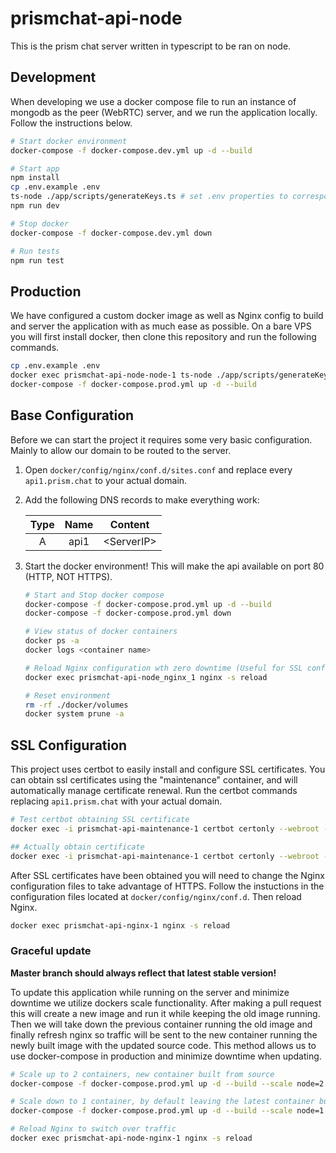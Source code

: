 # prismchat-api-node

This is the prism chat server written in typescript to be ran on node.

## Development

When developing we use a docker compose file to run an instance of mongodb as the peer (WebRTC) server, and we run the application locally. Follow the instructions below.

``` bash
# Start docker environment
docker-compose -f docker-compose.dev.yml up -d --build

# Start app
npm install
cp .env.example .env
ts-node ./app/scripts/generateKeys.ts # set .env properties to corresponding values
npm run dev

# Stop docker
docker-compose -f docker-compose.dev.yml down

# Run tests
npm run test
```

## Production

We have configured a custom docker image as well as Nginx config to build and server the application with as much ease as possible. On a bare VPS you will first install docker, then clone this repository and run the following commands.

``` bash
cp .env.example .env
docker exec prismchat-api-node-node-1 ts-node ./app/scripts/generateKeys.ts # set .env properties to corresponding values
docker-compose -f docker-compose.prod.yml up -d --build
```

## Base Configuration

Before we can start the project it requires some very basic configuration. Mainly to allow our domain to be routed to the server.

1. Open ```docker/config/nginx/conf.d/sites.conf``` and replace every ```api1.prism.chat``` to your actual domain.
2. Add the following DNS records to make everything work:

    | Type  | Name  |   Content   |
    | :---: | :---: | :---------: |
    |   A   | api1  | \<ServerIP> |

3. Start the docker environment! This will make the api available on port 80 (HTTP, NOT HTTPS).

    ``` bash
    # Start and Stop docker compose
    docker-compose -f docker-compose.prod.yml up -d --build
    docker-compose -f docker-compose.prod.yml down

    # View status of docker containers
    docker ps -a
    docker logs <container name>

    # Reload Nginx configuration wth zero downtime (Useful for SSL config)
    docker exec prismchat-api-node_nginx_1 nginx -s reload

    # Reset environment
    rm -rf ./docker/volumes
    docker system prune -a
    ```

## SSL Configuration

This project uses certbot to easily install and configure SSL certificates. You can obtain ssl certificates using the "maintenance" container, and will automatically manage certificate renewal. Run the certbot commands replacing ```api1.prism.chat``` with your actual domain.

``` bash
# Test certbot obtaining SSL certificate
docker exec -i prismchat-api-maintenance-1 certbot certonly --webroot --webroot-path /var/certbot/ -d api1.prism.chat --dry-run -v

## Actually obtain certificate
docker exec -i prismchat-api-maintenance-1 certbot certonly --webroot --webroot-path /var/certbot/ -d api1.prism.chat
```

After SSL certificates have been obtained you will need to change the Nginx configuration files to take advantage of HTTPS. Follow the instuctions in the configuration files located at ```docker/config/nginx/conf.d```. Then reload Nginx.

``` bash
docker exec prismchat-api-nginx-1 nginx -s reload
```

### Graceful update

**Master branch should always reflect that latest stable version!**

To update this application while running on the server and minimize downtime we utilize dockers scale functionality. After making a pull request this will create a new image and run it while keeping the old image running. Then we will take down the previous container running the old image and finally refresh nginx so traffic will be sent to the new container running the newly built image with the updated source code. This method allows us to use docker-compose in production and minimize downtime when updating.

``` bash
# Scale up to 2 containers, new container built from source
docker-compose -f docker-compose.prod.yml up -d --build --scale node=2 --no-recreate

# Scale down to 1 container, by default leaving the latest container built
docker-compose -f docker-compose.prod.yml up -d --build --scale node=1 --no-recreate

# Reload Nginx to switch over traffic
docker exec prismchat-api-node-nginx-1 nginx -s reload
```
